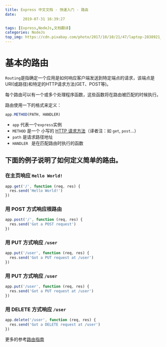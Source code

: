 ```yaml
---
title: Express 中文文档 - 快速入门 - 路由
date: 
        2019-07-31 16:39:27

tags: [Express,NodeJs,文档翻译]
categories: NodeJs
top_img: https://cdn.pixabay.com/photo/2017/10/10/21/47/laptop-2838921_960_720.jpg
---
```

# 基本的路由
`Routing`是指确定一个应用是如何响应客户端发送到特定端点的请求，该端点是URI(或路径)和特定的HTTP请求方法(GET、POST等)。

每个路由可以有一个或多个处理程序函数，这些函数将在路由被匹配的时候执行。

路由使用一下的格式来定义：
```javascript
app.METHOD(PATH, HANDLER)
```
* `app`  代表一个`express`实例
* `METHOD`  是一个 小写的 [HTTP 请求方法](https://developer.mozilla.org/zh-CN/docs/Web/HTTP/Methods)（译者注：如 `get`, `post`...）
* `path` 是请求路径地址
* `HANDLER ` 是在匹配路由时执行的函数

## 下面的例子说明了如何定义简单的路由。
### 在主页响应 `Hello World!`
```javascript
app.get('/', function (req, res) {
  res.send('Hello World!')
})
```

### 用 POST 方式响应根路由
```javascript
app.post('/', function (req, res) {
  res.send('Got a POST request')
})
```

### 用 PUT 方式响应 `/user`
```javascript
app.put('/user', function (req, res) {
  res.send('Got a PUT request at /user')
})
```

### 用 PUT 方式响应 `/user`
```javascript
app.put('/user', function (req, res) {
  res.send('Got a PUT request at /user')
})
```

### 用 DELETE 方式响应 `/user`
```javascript
app.delete('/user', function (req, res) {
  res.send('Got a DELETE request at /user')
})
```

更多的参考[路由指南](https://blog.csdn.net/qq_34301371/article/details/97932280)
